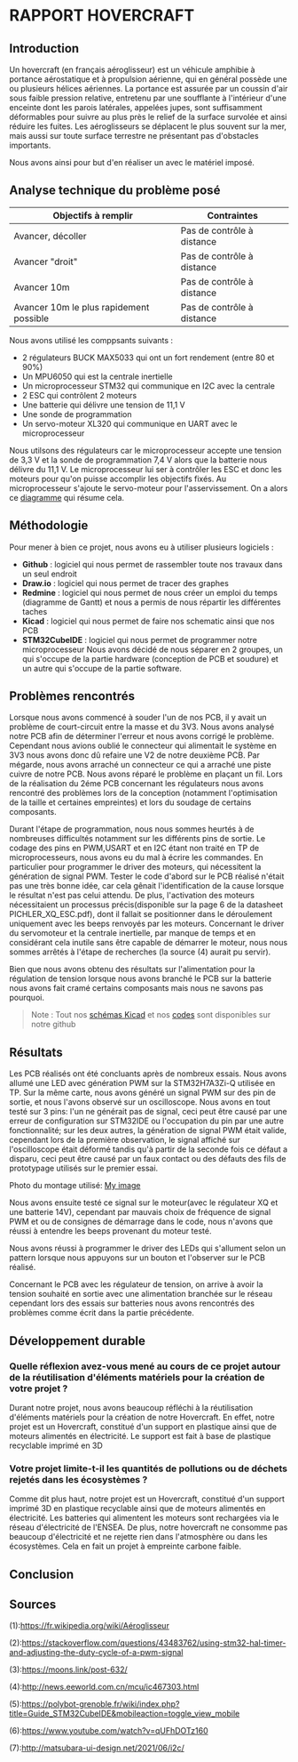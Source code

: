 # RAPPORT HOVERCRAFT

## Introduction

Un hovercraft (en français aéroglisseur) est un véhicule amphibie à portance aérostatique et à propulsion aérienne, qui en général possède une ou plusieurs hélices aériennes. La portance est assurée par un coussin d'air sous faible pression relative, entretenu par une soufflante à l'intérieur d'une enceinte dont les parois latérales, appelées jupes, sont suffisamment déformables pour suivre au plus près le relief de la surface survolée et ainsi réduire les fuites. Les aéroglisseurs se déplacent le plus souvent sur la mer, mais aussi sur toute surface terrestre ne présentant pas d'obstacles importants.

Nous avons ainsi pour but d'en réaliser un avec le matériel imposé.


## Analyse technique du problème posé

|Objectifs à remplir|Contraintes|
|-------------------|-----------|
|Avancer, décoller|Pas de contrôle à distance|
|Avancer "droit"|Pas de contrôle à distance|
|Avancer 10m|Pas de contrôle à distance|
|Avancer 10m le plus rapidement possible|Pas de contrôle à distance|


Nous avons utilisé les comppsants suivants :
* 2 régulateurs BUCK MAX5033 qui ont un fort rendement (entre 80 et 90%)
* Un MPU6050 qui est la centrale inertielle
* Un microprocesseur STM32 qui communique en I2C avec la centrale
* 2 ESC qui contrôlent 2 moteurs
* Une batterie qui délivre une tension de 11,1 V
* Une sonde de programmation
* Un servo-moteur XL320 qui communique en UART avec le microprocesseur

Nous utilsons des régulateurs car le microprocesseur accepte une tension de 3,3 V et la sonde de programmation 7,4 V alors que la batterie nous délivre du 11,1 V.
Le microprocesseur lui ser à contrôler les ESC et donc les moteurs pour qu'on puisse accomplir les objectifs fixés. Au microprocesseur s'ajoute le servo-moteur pour l'asservissement.
On a alors ce [diagramme](DIAGRAMME_VF.png) qui résume cela.

## Méthodologie

Pour mener à bien ce projet, nous avons eu à utiliser plusieurs logiciels : 
* **Github** : logiciel qui nous permet de rassembler toute nos travaux dans un seul endroit
* **Draw.io** : logiciel qui nous permet de tracer des graphes
* **Redmine** : logiciel qui nous permet de nous créer un emploi du temps (diagramme de Gantt) et nous a permis de nous répartir les différentes taches
* **Kicad** : logiciel qui nous permet de faire nos schematic ainsi que nos PCB
* **STM32CubeIDE** : logiciel qui nous permet de programmer notre microprocesseur
Nous avons décidé de nous séparer en 2 groupes, un qui s'occupe de la partie hardware (conception de PCB et soudure) et un autre qui s'occupe de la partie software.

## Problèmes rencontrés

Lorsque nous avons commencé à souder l'un de nos PCB, il y avait un problème de court-circuit entre la masse et du 3V3. Nous avons analysé notre PCB afin de déterminer l'erreur et nous avons corrigé le problème. Cependant nous avions oublié le connecteur qui alimentait le système en 3V3 nous avons donc dû refaire une V2 de notre deuxième PCB.
Par mégarde, nous avons arraché un connecteur ce qui a arraché une piste cuivre de notre PCB. Nous avons réparé le problème en plaçant un fil.
Lors de la réalisation du 2éme PCB concernant les régulateurs nous avons rencontré des problèmes lors de la conception (notamment l'optimisation de la taille et certaines empreintes) et lors du soudage de certains composants.

Durant l'étape de programmation, nous nous sommes heurtés à de nombreuses difficultés notamment sur les différents pins de sortie.
Le codage des pins en PWM,USART et en I2C étant non traité en TP de microprocesseurs, nous avons eu du mal à écrire les commandes.
En particulier pour programmer le driver des moteurs, qui nécessitent la génération de signal PWM. Tester le code d'abord sur le PCB réalisé n'était pas une très bonne idée, car cela gênait l'identification de la cause lorsque le résultat n'est pas celui attendu. De plus, l'activation des moteurs nécessitaient un processus précis(disponible sur la page 6 de la datasheet PICHLER_XQ_ESC.pdf), dont il fallait se positionner dans le déroulement uniquement avec les beeps renvoyés par les moteurs.
Concernant le driver du servomoteur et la centrale inertielle, par manque de temps et en considérant cela inutile sans être capable de démarrer le moteur, nous nous sommes arrêtés à l'étape de recherches (la source (4) aurait pu servir).

Bien que nous avons obtenu des résultats sur l'alimentation pour la régulation de tension lorsque nous avons branché le PCB sur la batterie nous avons fait cramé certains composants mais nous ne savons pas pourquoi.
> Note : Tout nos [schémas Kicad](https://github.com/0reoAurelien/projet-hovercraft/tree/main/Hardware) et nos [codes](https://github.com/0reoAurelien/projet-hovercraft/tree/main/Software) sont disponibles sur notre github
## Résultats

Les PCB réalisés ont été concluants après de nombreux essais.
Nous avons allumé une LED avec génération PWM sur la STM32H7A3Zi-Q utilisée en TP. 
Sur la même carte, nous avons généré un signal PWM sur des pin de sortie, et nous l'avons observé sur un oscilloscope. Nous avons en tout testé sur 3 pins: l'un ne générait pas de signal, ceci peut être causé par une erreur de configuration sur STM32IDE ou l'occupation du pin par une autre fonctionnalité; sur les deux autres, la génération de signal PWM était valide, cependant lors de la première observation, le signal affiché sur l'oscilloscope était déformé tandis qu'à partir de la seconde fois ce défaut a disparu, ceci peut être causé par un faux contact ou des défauts des fils de prototypage utilisés sur le premier essai.

Photo du montage utilisé: [My image](PWMsurH7A3.jpg)

Nous avons ensuite testé ce signal sur le moteur(avec le régulateur XQ et une batterie 14V), cependant par mauvais choix de fréquence de signal PWM et ou de consignes de démarrage dans le code, nous n'avons que réussi à entendre les beeps provenant du moteur testé.

Nous avons réussi à programmer le driver des LEDs qui s'allument selon un pattern lorsque nous appuyons sur un bouton et l'observer sur le PCB réalisé.

Concernant le PCB avec les régulateur de tension, on arrive à avoir la tension souhaité en sortie avec une alimentation branchée sur le réseau cependant lors des essais sur batteries nous avons rencontrés des problèmes comme écrit dans la partie précédente.


## Développement durable

### Quelle réflexion avez-vous mené au cours de ce projet autour de la réutilisation d'éléments matériels pour la création de votre projet ?

Durant notre projet, nous avons beaucoup réfléchi à la réutilisation d'éléments matériels pour la création de notre Hovercraft. En effet, notre projet est un Hovercraft, constitué d'un support en plastique ainsi que de moteurs alimentés en électricité. Le support est fait à base de plastique recyclable imprimé en 3D

### Votre projet limite-t-il les quantités de pollutions ou de déchets rejetés dans les écosystèmes ?

Comme dit plus haut, notre projet est un Hovercraft, constitué d'un support imprimé 3D en plastique recyclable ainsi que de moteurs alimentés en électricité. Les batteries qui alimentent les moteurs sont rechargées via le réseau d'électricité de l'ENSEA. De plus, notre hovercraft ne consomme pas beaucoup d'électricité et ne rejette rien dans l'atmosphère ou dans les écosystèmes. Cela en fait un projet à empreinte carbone faible.

## Conclusion

## Sources

(1):https://fr.wikipedia.org/wiki/Aéroglisseur

(2):https://stackoverflow.com/questions/43483762/using-stm32-hal-timer-and-adjusting-the-duty-cycle-of-a-pwm-signal

(3):https://moons.link/post-632/

(4):http://news.eeworld.com.cn/mcu/ic467303.html

(5):https://polybot-grenoble.fr/wiki/index.php?title=Guide_STM32CubeIDE&mobileaction=toggle_view_mobile

(6):https://www.youtube.com/watch?v=qUFhDOTz160

(7):http://matsubara-ui-design.net/2021/06/i2c/
